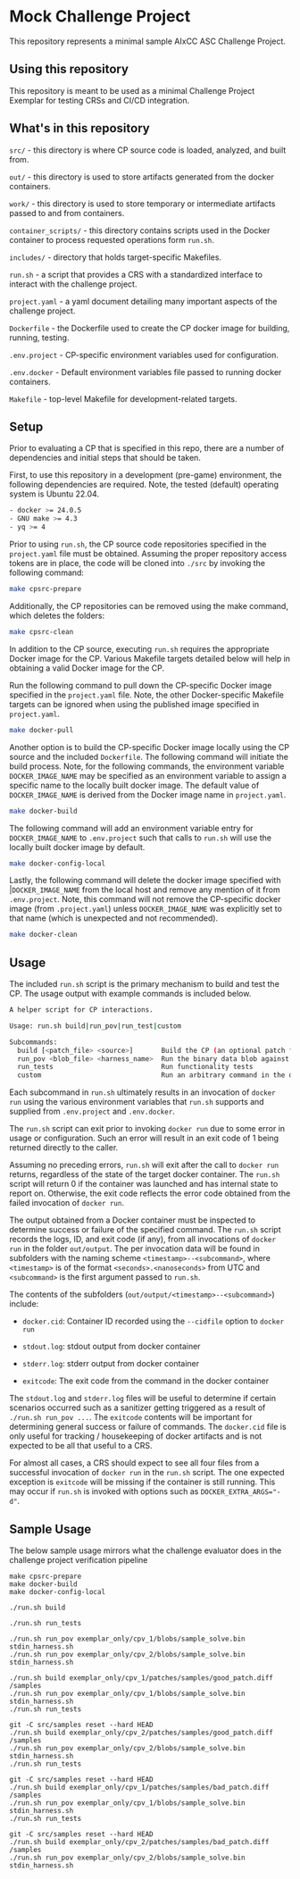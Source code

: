 # Mock Challenge Project 

This repository represents a minimal sample AIxCC ASC Challenge Project.

## Using this repository

This repository is meant to be used as a minimal Challenge Project Exemplar for testing CRSs and CI/CD integration.

## What's in this repository

`src/` - this directory is where CP source code is loaded, analyzed, and built from.

`out/` - this directory is used to store artifacts generated from the docker containers.

`work/` - this directory is used to store temporary or intermediate artifacts passed to and from containers.

`container_scripts/` - this directory contains scripts used in the Docker container to process requested operations form `run.sh`.

`includes/` - directory that holds target-specific Makefiles.

`run.sh` - a script that provides a CRS with a standardized interface to interact with the challenge project.

`project.yaml` - a yaml document detailing many important aspects of the challenge project.

`Dockerfile` - the Dockerfile used to create the CP docker image for building, running, testing.

`.env.project` - CP-specific environment variables used for configuration.

`.env.docker` - Default environment variables file passed to running docker containers.

`Makefile` - top-level Makefile for development-related targets.

## Setup

Prior to evaluating a CP that is specified in this repo, there are a number of
dependencies and initial steps that should be taken.

First, to use this repository in a development (pre-game) environment, the
following dependencies are required. Note, the tested (default) operating system is
Ubuntu 22.04.

```bash
- docker >= 24.0.5
- GNU make >= 4.3
- yq >= 4
```

Prior to using `run.sh`, the CP source code repositories specified in the
`project.yaml` file must be obtained. Assuming the proper repository access
tokens are in place, the code will be cloned into `./src` by invoking the
following command:

```bash
make cpsrc-prepare
```

Additionally, the CP repositories can be removed using the make command, which
deletes the folders:

```bash
make cpsrc-clean
```

In addition to the CP source, executing `run.sh` requires the appropriate
Docker image for the CP. Various Makefile targets detailed below will help
in obtaining a valid Docker image for the CP.

Run the following command to pull down the CP-specific Docker image specified
in the `project.yaml` file. Note, the other Docker-specific Makefile targets can
be ignored when using the published image specified in `project.yaml`.

```bash
make docker-pull
```

Another option is to build the CP-specific Docker image locally using the CP
source and the included `Dockerfile`. The following command will initiate the
build process. Note, for the following commands, the environment variable
`DOCKER_IMAGE_NAME` may be specified as an environment variable to assign a
specific name to the locally built docker image. The default value of
`DOCKER_IMAGE_NAME` is derived from the Docker image name in `project.yaml`.

```bash
make docker-build
```

The following command will add an environment variable entry for
`DOCKER_IMAGE_NAME` to `.env.project` such that calls to `run.sh` will use the
locally built docker image by default.

```bash
make docker-config-local
```

Lastly, the following command will delete the docker image specified with
|`DOCKER_IMAGE_NAME` from the local host and remove any mention of it from
`.env.project`. Note, this command will not remove the CP-specific docker image
(from `.project.yaml`) unless `DOCKER_IMAGE_NAME` was explicitly set to that
name (which is unexpected and not recommended).

```bash
make docker-clean
```

## Usage

The included `run.sh` script is the primary mechanism to build and test the CP.
The usage output with example commands is included below.

```bash
A helper script for CP interactions.

Usage: run.sh build|run_pov|run_test|custom

Subcommands:
  build [<patch_file> <source>]       Build the CP (an optional patch file for a given source repo can be supplied)
  run_pov <blob_file> <harness_name>  Run the binary data blob against specified harness
  run_tests                           Run functionality tests
  custom                              Run an arbitrary command in the docker container
```

Each subcommand in `run.sh` ultimately results in an invocation of `docker run`
using the various environment variables that `run.sh` supports and supplied
from `.env.project` and `.env.docker`.

The `run.sh` script can exit prior to invoking `docker run` due to some error
in usage or configuration. Such an error will result in an exit code of 1 being
returned directly to the caller.

Assuming no preceding errors, `run.sh` will exit after the call to `docker run`
returns, regardless of the state of the target docker container. The `run.sh`
script will return 0 if the container was launched and has internal state to
report on. Otherwise, the exit code reflects the error code obtained from the
failed invocation of `docker run`.

The output obtained from a Docker container must be inspected to determine
success or failure of the specified command. The `run.sh` script records the
logs, ID, and exit code (if any), from all invocations of `docker run` in the
folder `out/output`. The per invocation data will be found in subfolders with
the naming scheme `<timestamp>--<subcommand>`, where `<timestamp>` is of the
format `<seconds>.<nanoseconds>` from UTC and `<subcommand>` is the first
argument passed to `run.sh`.

The contents of the subfolders (`out/output/<timestamp>--<subcommand>`) include:

- `docker.cid`: Container ID recorded using the `--cidfile` option
  to `docker run`

- `stdout.log`: stdout output from docker container

- `stderr.log`: stderr output from docker container

- `exitcode`: The exit code from the command in the docker container

The `stdout.log` and `stderr.log` files will be useful to determine if
certain scenarios occurred such as a sanitizer getting triggered as a result
of `./run.sh run_pov ...`. The `exitcode` contents will be important for
determining general success or failure of commands. The `docker.cid` file
is only useful for tracking / housekeeping of docker artifacts and is not
expected to be all that useful to a CRS.

For almost all cases, a CRS should expect to see all four files from a
successful invocation of `docker run` in the `run.sh` script. The one expected
exception is `exitcode` will be missing if the container is still running.
This may occur if `run.sh` is invoked with options such as
`DOCKER_EXTRA_ARGS="-d"`.

## Sample Usage

The below sample usage mirrors what the challenge evaluator does in
the challenge project verification pipeline

```
make cpsrc-prepare
make docker-build
make docker-config-local

./run.sh build

./run.sh run_tests

./run.sh run_pov exemplar_only/cpv_1/blobs/sample_solve.bin stdin_harness.sh
./run.sh run_pov exemplar_only/cpv_2/blobs/sample_solve.bin stdin_harness.sh

./run.sh build exemplar_only/cpv_1/patches/samples/good_patch.diff /samples
./run.sh run_pov exemplar_only/cpv_1/blobs/sample_solve.bin stdin_harness.sh
./run.sh run_tests

git -C src/samples reset --hard HEAD
./run.sh build exemplar_only/cpv_2/patches/samples/good_patch.diff /samples
./run.sh run_pov exemplar_only/cpv_2/blobs/sample_solve.bin stdin_harness.sh
./run.sh run_tests

git -C src/samples reset --hard HEAD
./run.sh build exemplar_only/cpv_1/patches/samples/bad_patch.diff /samples
./run.sh run_pov exemplar_only/cpv_1/blobs/sample_solve.bin stdin_harness.sh
./run.sh run_tests

git -C src/samples reset --hard HEAD
./run.sh build exemplar_only/cpv_2/patches/samples/bad_patch.diff /samples
./run.sh run_pov exemplar_only/cpv_2/blobs/sample_solve.bin stdin_harness.sh
```
